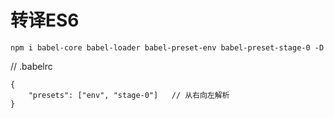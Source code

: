 # 转译ES6

`npm i babel-core babel-loader babel-preset-env babel-preset-stage-0 -D`


// .babelrc
```
{
    "presets": ["env", "stage-0"]   // 从右向左解析
}
```